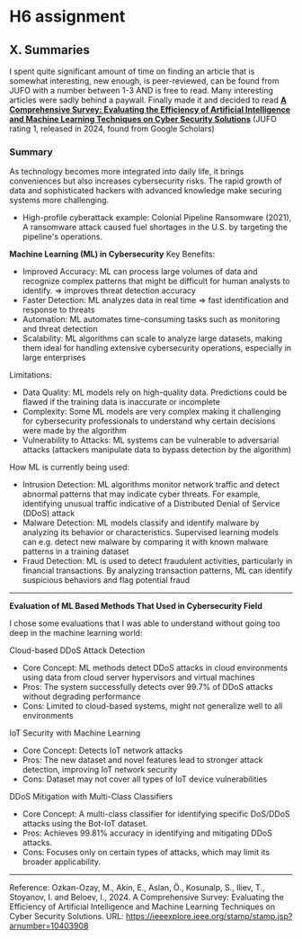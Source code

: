 # H6 assignment

## X. Summaries

I spent quite significant amount of time on finding an article that is somewhat interesting, new enough, is peer-reviewed, can be found from JUFO with a number between 1-3 AND is free to read. Many interesting articles were sadly behind a paywall. 
Finally made it and decided to read **[A Comprehensive Survey: Evaluating the Efficiency of Artificial Intelligence and Machine Learning Techniques on Cyber Security Solutions](https://ieeexplore.ieee.org/stamp/stamp.jsp?arnumber=10403908)** (JUFO rating 1, released in 2024, found from Google Scholars)

### Summary

As technology becomes more integrated into daily life, it brings conveniences but also increases cybersecurity risks. The rapid growth of data and sophisticated hackers with advanced knowledge make securing systems more challenging.
- High-profile cyberattack example: Colonial Pipeline Ransomware (2021), A ransomware attack caused fuel shortages in the U.S. by targeting the pipeline's operations.

**Machine Learning (ML) in Cybersecurity**
Key Benefits:

- Improved Accuracy: ML can process large volumes of data and recognize complex patterns that might be difficult for human analysts to identify. => improves threat detection accuracy
- Faster Detection: ML analyzes data in real time => fast identification and response to threats
- Automation: ML automates time-consuming tasks such as monitoring and threat detection
- Scalability: ML algorithms can scale to analyze large datasets, making them ideal for handling extensive cybersecurity operations, especially in large enterprises

Limitations:

- Data Quality: ML models rely on high-quality data. Predictions could be flawed if the training data is inaccurate or incomplete
- Complexity: Some ML models are very complex making it challenging for cybersecurity professionals to understand why certain decisions were made by the algorithm
- Vulnerability to Attacks: ML systems can be vulnerable to adversarial attacks (attackers manipulate data to bypass detection by the algorithm)

How ML is currently being used:

- Intrusion Detection: ML algorithms monitor network traffic and detect abnormal patterns that may indicate cyber threats. For example, identifying unusual traffic indicative of a Distributed Denial of Service (DDoS) attack
- Malware Detection: ML models classify and identify malware by analyzing its behavior or characteristics. Supervised learning models can e.g. detect new malware by comparing it with known malware patterns in a training dataset
- Fraud Detection: ML is used to detect fraudulent activities, particularly in financial transactions. By analyzing transaction patterns, ML can identify suspicious behaviors and flag potential fraud

----

**Evaluation of ML Based Methods That Used in Cybersecurity Field**

I chose some evaluations that I was able to understand without going too deep in the machine learning world:

Cloud-based DDoS Attack Detection
- Core Concept: ML methods detect DDoS attacks in cloud environments using data from cloud server hypervisors and virtual machines
- Pros: The system successfully detects over 99.7% of DDoS attacks without degrading performance
- Cons: Limited to cloud-based systems, might not generalize well to all environments

IoT Security with Machine Learning
- Core Concept: Detects IoT network attacks
- Pros: The new dataset and novel features lead to stronger attack detection, improving IoT network security
- Cons: Dataset may not cover all types of IoT device vulnerabilities

DDoS Mitigation with Multi-Class Classifiers
- Core Concept: A multi-class classifier for identifying specific DoS/DDoS attacks using the Bot-IoT dataset.
- Pros: Achieves 99.81% accuracy in identifying and mitigating DDoS attacks.
- Cons: Focuses only on certain types of attacks, which may limit its broader applicability.

----

Reference:
Ozkan-Ozay, M., Akin, E., Aslan, Ö., Kosunalp, S., Iliev, T., Stoyanov, I. and Beloev, I., 2024. A Comprehensive Survey: Evaluating the Efficiency of Artificial Intelligence and Machine Learning Techniques on Cyber Security Solutions. URL: https://ieeexplore.ieee.org/stamp/stamp.jsp?arnumber=10403908
